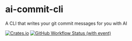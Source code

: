 # ai-commit-cli

A CLI that writes your git commit messages for you with AI

[![Crates.io](https://img.shields.io/crates/v/ai-commit-cli)](https://crates.io/crates/ai-commit-cli)
[![GitHub Workflow Status (with event)](https://img.shields.io/github/actions/workflow/status/liblaf/ai-commit-cli/ci.yaml)](https://github.com/liblaf/ai-commit-cli/actions/workflows/ci.yaml)
